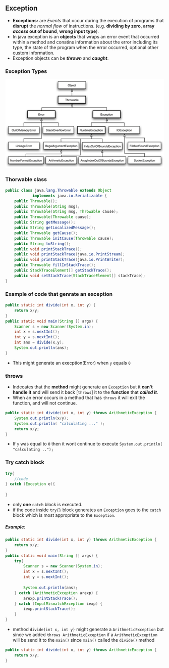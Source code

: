 ## Exception
+ __Exceptions:__ are _Events_ that occur during the execution of programs that __disrupt__ the _normal flow_ of instructions. (e.g. __dividing by zero__, __array _access_ out of bound__, __wrong input type__).
+ In java exception is an __objects__ that wraps an error event that occurred within a method and conatins information about the error including its type, the state of the program when the error occurred, optional other custom information.
+ Exception objects can be __*thrown*__ and __*caught*__.
### Exception Types
![](img.png)
### Thorwable class
```java 
public class java.lang.Throwable extends Object
            implements java.io.Serializable {
    public Throwable();
    public Throwable(String msg);
    public Throwable(String msg, Throwable cause);
    public Throwable(Throwable cause);
    public String getMessage();
    public String getLocalizedMessage();
    public Throwable getCause();
    public Throwable initCause(Throwable cause);
    public String toString();
    public void printStackTrace();
    public void printStackTrace(java.io.PrintStream);
    public void printStackTrace(java.io.PrintWriter);
    public Throwable fillInStackTrace();
    public StackTraceElement[] getStackTrace();
    public void setStackTrace(StackTraceElement[] stackTrace);
}
```


### Example of code that genrate an exception
```java
public static int divide(int x, int y) {
    return x/y;
}
public static void main(String [] args) {
    Scanner s = new Scanner(System.in);
    int x = s.nextInt();
    int y = s.nextInt();
    int ans = divide(x,y);
    System.out.println(ans);
}
```
+ This might generate an execption(Error) when `y` equals `0` 

### throws
+ Indecates that the __method__ might generate an `Exception` but it __can't handle it__ and will send it back [`throws`] it to the __function__ that _**called it**_.
+ When an error occurs in a method that has `throws` it will exit the function, and will not continue.
```java
public static int divide(int x, int y) throws ArithmeticException {
    System.out.println(x/y);
    System.out.println( "calculating ..." );
    return x/y;
}
```
+ If `y` was equal to `0` then it wont continue  to execute `System.out.println( "calculating ..");`

### Try catch block
```java
try{
    //code
} catch (Exception e){

}
```
+ only **one** `catch` block is executed.
+ if the code inside `try{}` block generates an `Exception` goes to the `catch` block which is most appropriate to the `Exception`.

##### Example:

```java
public static int divide(int x, int y) throws ArithmeticException {
    return x/y;
}
public static void main(String [] args) {
    try{
        Scanner s = new Scanner(System.in);
        int x = s.nextInt();
        int y = s.nextInt();

        System.out.println(ans);
    } catch (ArithmeticException arexp) {
        arexp.printStackTrace();
    } catch (InputMismatchException iexp) {
        iexp.printStackTrace();
    }
}
```
+ method `divide(int x, int y)` might generate a `ArithmeticException` but since we added `throws ArithmeticException` if a `ArithmeticException` will be send it to the `main()` since `main()` called the `divide()` method
```java
public static int divide(int x, int y) throws ArithmeticException {
    return x/y;
}
```